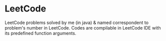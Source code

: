 # LeetCode
LeetCode problems solved by me (in java) & named correspondent to problem's number in LeetCode.
Codes are compilable in LeetCode IDE with its predefined function arguments.
